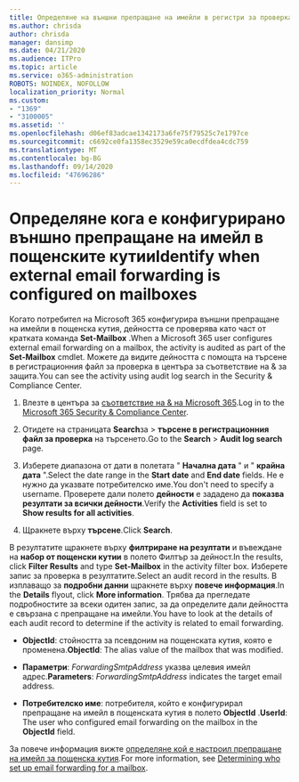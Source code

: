 ```yaml
---
title: Определяне на външни препращане на имейли в регистри за проверка
ms.author: chrisda
author: chrisda
manager: dansimp
ms.date: 04/21/2020
ms.audience: ITPro
ms.topic: article
ms.service: o365-administration
ROBOTS: NOINDEX, NOFOLLOW
localization_priority: Normal
ms.custom:
- "1369"
- "3100005"
ms.assetid: ''
ms.openlocfilehash: d06ef83adcae1342173a6fe75f79525c7e1797ce
ms.sourcegitcommit: c6692ce0fa1358ec3529e59ca0ecdfdea4cdc759
ms.translationtype: MT
ms.contentlocale: bg-BG
ms.lasthandoff: 09/14/2020
ms.locfileid: "47696286"
---
```

# <a name="identify-when-external-email-forwarding-is-configured-on-mailboxes"></a><span data-ttu-id="e606d-102">Определяне кога е конфигурирано външно препращане на имейл в пощенските кутии</span><span class="sxs-lookup"><span data-stu-id="e606d-102">Identify when external email forwarding is configured on mailboxes</span></span>

<span data-ttu-id="e606d-103">Когато потребител на Microsoft 365 конфигурира външни препращане на имейли в пощенска кутия, дейността се проверява като част от кратката команда **Set-Mailbox** .</span><span class="sxs-lookup"><span data-stu-id="e606d-103">When a Microsoft 365 user configures external email forwarding on a mailbox, the activity is audited as part of the **Set-Mailbox** cmdlet.</span></span> <span data-ttu-id="e606d-104">Можете да видите дейността с помощта на търсене в регистрационния файл за проверка в центъра за съответствие на & за защита.</span><span class="sxs-lookup"><span data-stu-id="e606d-104">You can see the activity using audit log search in the Security & Compliance Center.</span></span>

1. <span data-ttu-id="e606d-105">Влезте в центъра за [съответствие на & на Microsoft 365](https://protection.office.com/).</span><span class="sxs-lookup"><span data-stu-id="e606d-105">Log in to the [Microsoft 365 Security & Compliance Center](https://protection.office.com/).</span></span>

2. <span data-ttu-id="e606d-106">Отидете на страницата **Search**за  >  **търсене в регистрационния файл за проверка** на търсенето.</span><span class="sxs-lookup"><span data-stu-id="e606d-106">Go to the **Search** > **Audit log search** page.</span></span>

3. <span data-ttu-id="e606d-107">Изберете диапазона от дати в полетата " **Начална дата** " и " **крайна дата** ".</span><span class="sxs-lookup"><span data-stu-id="e606d-107">Select the date range in the **Start date** and **End date** fields.</span></span> <span data-ttu-id="e606d-108">Не е нужно да указвате потребителско име.</span><span class="sxs-lookup"><span data-stu-id="e606d-108">You don't need to specify a username.</span></span> <span data-ttu-id="e606d-109">Проверете дали полето **дейности** е зададено да **показва резултати за всички дейности**.</span><span class="sxs-lookup"><span data-stu-id="e606d-109">Verify the **Activities** field is set to **Show results for all activities**.</span></span>

4. <span data-ttu-id="e606d-110">Щракнете върху **търсене**.</span><span class="sxs-lookup"><span data-stu-id="e606d-110">Click **Search**.</span></span>

<span data-ttu-id="e606d-111">В резултатите щракнете върху **филтриране на резултати** и въвеждане на **набор от пощенски кутии** в полето Филтър за дейност.</span><span class="sxs-lookup"><span data-stu-id="e606d-111">In the results, click **Filter Results** and type **Set-Mailbox** in the activity filter box.</span></span> <span data-ttu-id="e606d-112">Изберете запис за проверка в резултатите.</span><span class="sxs-lookup"><span data-stu-id="e606d-112">Select an audit record in the results.</span></span> <span data-ttu-id="e606d-113">В изплаващо за **подробни данни** щракнете върху **повече информация**.</span><span class="sxs-lookup"><span data-stu-id="e606d-113">In the **Details** flyout, click **More information**.</span></span> <span data-ttu-id="e606d-114">Трябва да прегледате подробностите за всеки одитен запис, за да определите дали дейността е свързана с препращане на имейли.</span><span class="sxs-lookup"><span data-stu-id="e606d-114">You have to look at the details of each audit record to determine if the activity is related to email forwarding.</span></span>

- <span data-ttu-id="e606d-115">**ObjectId**: стойността за псевдоним на пощенската кутия, която е променена.</span><span class="sxs-lookup"><span data-stu-id="e606d-115">**ObjectId**: The alias value of the mailbox that was modified.</span></span>

- <span data-ttu-id="e606d-116">**Параметри**: _ForwardingSmtpAddress_ указва целевия имейл адрес.</span><span class="sxs-lookup"><span data-stu-id="e606d-116">**Parameters**: _ForwardingSmtpAddress_ indicates the target email address.</span></span>

- <span data-ttu-id="e606d-117">**Потребителско име**: потребителя, който е конфигурирал препращане на имейл в пощенската кутия в полето **ObjectId** .</span><span class="sxs-lookup"><span data-stu-id="e606d-117">**UserId**: The user who configured email forwarding on the mailbox in the **ObjectId** field.</span></span>

<span data-ttu-id="e606d-118">За повече информация вижте [определяне кой е настроил препращане на имейл за пощенска кутия](https://docs.microsoft.com/microsoft-365/compliance/auditing-troubleshooting-scenarios#determine-who-set-up-email-forwarding-for-a-mailbox).</span><span class="sxs-lookup"><span data-stu-id="e606d-118">For more information, see [Determining who set up email forwarding for a mailbox](https://docs.microsoft.com/microsoft-365/compliance/auditing-troubleshooting-scenarios#determine-who-set-up-email-forwarding-for-a-mailbox).</span></span>
